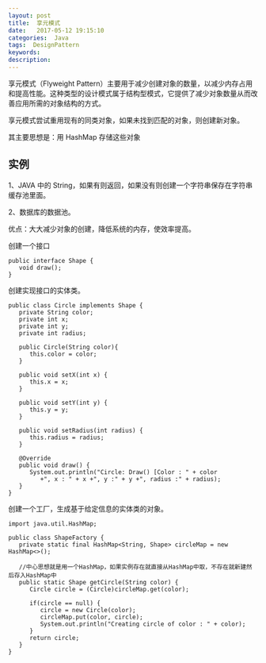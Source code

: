 ```yaml
---
layout: post
title:  享元模式
date:   2017-05-12 19:15:10
categories:  Java
tags:  DesignPattern
keywords: 
description:         
---
```

享元模式（Flyweight Pattern）主要用于减少创建对象的数量，以减少内存占用和提高性能。这种类型的设计模式属于结构型模式，它提供了减少对象数量从而改善应用所需的对象结构的方式。

享元模式尝试重用现有的同类对象，如果未找到匹配的对象，则创建新对象。

其主要思想是：用 HashMap 存储这些对象

## 实例
1、JAVA 中的 String，如果有则返回，如果没有则创建一个字符串保存在字符串缓存池里面。 

2、数据库的数据池。

优点：大大减少对象的创建，降低系统的内存，使效率提高。


创建一个接口
```
public interface Shape {
   void draw();
}
```
创建实现接口的实体类。
```
public class Circle implements Shape {
   private String color;
   private int x;
   private int y;
   private int radius;
 
   public Circle(String color){
      this.color = color;     
   }
 
   public void setX(int x) {
      this.x = x;
   }
 
   public void setY(int y) {
      this.y = y;
   }
 
   public void setRadius(int radius) {
      this.radius = radius;
   }
 
   @Override
   public void draw() {
      System.out.println("Circle: Draw() [Color : " + color 
         +", x : " + x +", y :" + y +", radius :" + radius);
   }
}
```

创建一个工厂，生成基于给定信息的实体类的对象。

```
import java.util.HashMap;
 
public class ShapeFactory {
   private static final HashMap<String, Shape> circleMap = new HashMap<>();
 
   //中心思想就是用一个HashMap，如果实例存在就直接从HashMap中取，不存在就新建然后存入HashMap中
   public static Shape getCircle(String color) {
      Circle circle = (Circle)circleMap.get(color);
 
      if(circle == null) {
         circle = new Circle(color);
         circleMap.put(color, circle);
         System.out.println("Creating circle of color : " + color);
      }
      return circle;
   }
}
```
